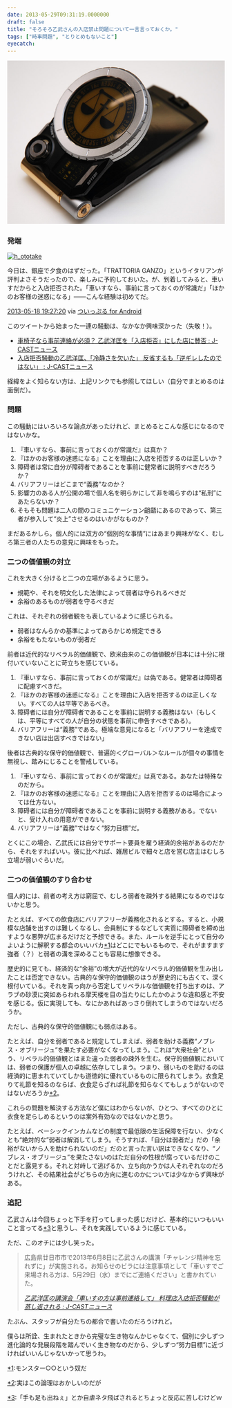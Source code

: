 ```yaml
---
date: 2013-05-29T09:31:19.0000000
draft: false
title: "そろそろ乙武さんの入店禁止問題について一言言っておくか。"
tags: ["時事問題", "とりとめもないこと"]
eyecatch: 
---
```

<p><span itemscope itemtype="http://schema.org/Photograph"><img src="20130529091836.jpg" alt="f:id:daruyanagi:20130529091836j:plain" title="f:id:daruyanagi:20130529091836j:plain" class="hatena-fotolife" itemprop="image"></span></p>

<div class="section">
<h3>発端</h3>
<p><div class="twitter-detail twitter-detail-left"><div class="twitter-detail-user"><a class="twitter-user-screen-name" href="http://twitter.com/h_ototake"><img src="http://a0.twimg.com/profile_images/3597579048/635203abf84192c6dda6f9cfec0238af_normal.jpeg" alt="h_ototake" height="48" width="48"></a></div><div class="twitter-detail-tweet"><p class="twitter-detail-text">      今日は、銀座で夕食のはずだった。「TRATTORIA GANZO」というイタリアンが評判よさそうだったので、楽しみに予約しておいた。が、到着してみると、車いすだからと入店拒否された。「車いすなら、事前に言っておくのが常識だ」「ほかのお客様の迷惑になる」――こんな経験は初めてだ。</p><p class="twitter-detail-info"><a href="http://twitter.com/h_ototake/status/335703141318270976" class="twitter-detail-info-permalink"><span class="twitter-detail-info-date">2013-05-18</span> <span class="twitter-detail-info-time">19:27:20</span></a> <span class="twitter-detail-info-source">via <a href="http://twipple.jp/" rel="nofollow">ついっぷる for Android</a></span></p></div></div></p><p>このツイートから始まった一連の騒動は、なかなか興味深かった（失敬！）。</p>

<ul>
<li><a href="http://www.j-cast.com/2013/05/19175358.html?p=all">&#x8ECA;&#x6905;&#x5B50;&#x306A;&#x3089;&#x4E8B;&#x524D;&#x9023;&#x7D61;&#x304C;&#x5FC5;&#x9808;&#xFF1F; &#x4E59;&#x6B66;&#x6D0B;&#x5321;&#x3092;&#x300C;&#x5165;&#x5E97;&#x62D2;&#x5426;&#x300D;&#x306B;&#x3057;&#x305F;&#x5E97;&#x306B;&#x8CDB;&#x5426; : J-CAST&#x30CB;&#x30E5;&#x30FC;&#x30B9;</a></li>
<li><a href="http://www.j-cast.com/2013/05/21175519.html">&#x5165;&#x5E97;&#x62D2;&#x5426;&#x9A12;&#x52D5;&#x306E;&#x4E59;&#x6B66;&#x6D0B;&#x5321;&#x3001;&#x300C;&#x51B7;&#x9759;&#x3055;&#x3092;&#x6B20;&#x3044;&#x305F;&#x300D; &#x53CD;&#x7701;&#x3059;&#x308B;&#x3082;&#x300C;&#x9006;&#x30AE;&#x30EC;&#x3057;&#x305F;&#x306E;&#x3067;&#x306F;&#x306A;&#x3044;&#x300D; : J-CAST&#x30CB;&#x30E5;&#x30FC;&#x30B9;</a></li>
</ul><p>経緯をよく知らない方は、上記リンクでも参照してほしい（自分でまとめるのは面倒だ）。</p>

</div>

<div class="section">
<h3>問題</h3>
<p>この騒動にはいろいろな論点があったけれど、まとめるとこんな感じになるのではないかな。</p>

<ol>
<li>『車いすなら、事前に言っておくのが常識だ』は真か？</li>
<li>『ほかのお客様の迷惑になる』ことを理由に入店を拒否するのは正しいか？</li>
<li>障碍者は常に自分が障碍者であることを事前に健常者に説明すべきだろうか？</li>
<li>バリアフリーはどこまで“義務”なのか？</li>
<li>影響力のある人が公開の場で個人名を明らかにして非を鳴らすのは“私刑”にあたらないか？</li>
<li>そもそも問題は二人の間のコミュニケーション齟齬にあるのであって、第三者が参入して“炎上”させるのはいかがなものか？</li>
</ol><p>まだあるかしら。個人的には双方の“個別的な事情”にはあまり興味がなく、むしろ第三者の人たちの意見に興味をもった。</p>

</div>
<div class="section">
<h3>二つの価値観の対立</h3>
<p>これを大きく分けると二つの立場があるように思う。</p>

<ul>
<li>規範や、それを明文化した法律によって弱者は守られるべきだ</li>
<li>余裕のあるものが弱者を守るべきだ</li>
</ul><p>これは、それぞれの弱者観をも表しているように感じられる。</p>

<ul>
<li>弱者はなんらかの基準によってあらかじめ規定できる</li>
<li>余裕をもたないものが弱者だ</li>
</ul><p>前者は近代的なリベラル的価値観で、欧米由来のこの価値観が日本には十分に根付いていないことに苛立ちを感じている。</p>

<ol>
<li>『車いすなら、事前に言っておくのが常識だ』は偽である。健常者は障碍者に配慮すべきだ。</li>
<li>『ほかのお客様の迷惑になる』ことを理由に入店を拒否するのは正しくない。すべての人は平等であるべき。</li>
<li>障碍者には自分が障碍者であることを事前に説明する義務はない（もしくは、平等にすべての人が自分の状態を事前に申告すべきである）。</li>
<li>バリアフリーは“義務”である。極端な意見になると「バリアフリーを達成できない店は出店すべきではない」</li>
</ol><p>後者は古典的な保守的価値観で、普遍的＜グローバル＞なルールが個々の事情を無視し、踏みにじることを警戒している。</p>

<ol>
<li>『車いすなら、事前に言っておくのが常識だ』は真である。あなたは特殊なのだから。</li>
<li>『ほかのお客様の迷惑になる』ことを理由に入店を拒否するのは場合によっては仕方ない。</li>
<li>障碍者には自分が障碍者であることを事前に説明する義務がある。でないと、受け入れの用意ができない。</li>
<li>バリアフリーは“義務”ではなく“努力目標”だ。</li>
</ol><p>とくにこの場合、乙武氏には自分でサポート要員を雇う経済的余裕があるのだから、それをすればいい。彼に比べれば、雑居ビルで細々と店を営む店主はむしろ立場が弱いぐらいだ。</p>

</div>
<div class="section">
<h3>二つの価値観のすり合わせ</h3>
<p>個人的には、前者の考え方は窮屈で、むしろ弱者を疎外する結果になるのではないかと思う。</p><p>たとえば、すべての飲食店にバリアフリーが義務化されるとする。すると、小規模な店舗を出すのは難しくなるし、会員制にするなどして実質に障碍者を締め出すような悪弊が広まるだけだと予想できる。また、ルールを逆手にとって自分のよいように解釈する都合のいいバカ<a href="#f1" name="fn1" title="モンスター○○という奴だ">*1</a>はどこにでもいるもので、それがますます強者（？）と弱者の溝を深めることも容易に想像できる。</p><p>歴史的に見ても、経済的な“余裕”の増大が近代的なリベラル的価値観を生み出したことは否定できない。古典的な保守的価値観のほうが歴史的にも古くて、深く根付いている。それを真っ向から否定してリベラルな価値観を打ち出すのは、アラブの砂漠に突如あらわれる摩天楼を目の当たりにしたかのような違和感と不安を感じる。仮に実現しても、なにかあればあっさり倒れてしまうのではないだろうか。</p><p>ただし、古典的な保守的価値観にも弱点はある。</p><p>たとえば、自分を弱者であると規定してしまえば、弱者を助ける義務“ノブレス・オブリージュ”を果たす必要がなくなってしまう。これは“大衆社会”という、リベラル的価値観とはまた違った弱者の疎外を生む。保守的価値観においては、弱者の保護が個人の卓越に依存してしまう。つまり、弱いものを助けるのは経済的に恵まれていてしかも道徳的に優れているものに限られてしまう。衣食足りて礼節を知るのならば、衣食足らざれば礼節を知らなくてもしょうがないのではないだろうか<a href="#f2" name="fn2" title="実はこの論理はおかしいのだが">*2</a>。</p><p>これらの問題を解決する方法など僕にはわからないが、ひとつ、すべてのひとに衣食を足らしめるというのは案外有効なのではないかと思う。</p><p>たとえば、ベーシックインカムなどの制度で最低限の生活保障を行ない、少なくとも“絶対的な”弱者は解消してしまう。そうすれば、「自分は弱者だ」だの「余裕がないから人を助けられないのだ」だのと言った言い訳はできなくなり、“ノブレス・オブリージュ”を果たさないのはただ自分の性根が腐っているだけのことだと露見する。それと対峙して逃げるか、立ち向かうかは人それぞれなのだろうけれど、その結果社会がどちらの方向に進むのかについては少なからず興味がある。</p>

</div>
<div class="section">
<h3>追記</h3>
<p>乙武さんは今回ちょっと下手を打ってしまった感じだけど、基本的にいつもいいこと言ってる<a href="#f3" name="fn3" title="「手も足も出ねぇ」とか自虐ネタ飛ばされるとちょっと反応に苦しむけどｗ">*3</a>と思うし、それを実践しているように感じている。</p><p>ただ、このオチには少し笑った。</p>

<blockquote cite="http://www.j-cast.com/2013/05/25175879.html?p=all">
<p>広島県廿日市市で2013年6月8日に乙武さんの講演「チャレンジ精神を忘れずに」が実施される。お知らせのビラには注意事項として「車いすでご来場される方は、5月29日（水）までにご連絡ください」と書かれていた。</p>

<cite><a href="http://www.j-cast.com/2013/05/25175879.html?p=all">&#x4E59;&#x6B66;&#x6D0B;&#x5321;&#x306E;&#x8B1B;&#x6F14;&#x4F1A;&#x300C;&#x8ECA;&#x3044;&#x3059;&#x306E;&#x65B9;&#x306F;&#x4E8B;&#x524D;&#x9023;&#x7D61;&#x3057;&#x3066;&#x300D; &#x6599;&#x7406;&#x5E97;&#x5165;&#x5E97;&#x62D2;&#x5426;&#x9A12;&#x52D5;&#x304C;&#x84B8;&#x3057;&#x8FD4;&#x3055;&#x308C;&#x308B; : J-CAST&#x30CB;&#x30E5;&#x30FC;&#x30B9;</a></cite>
</blockquote>
<p>たぶん、スタッフが自分たちの都合で書いたのだろうけれど。</p><p>僕らは所詮、生まれたときから完璧な生き物なんかじゃなくて、個別に少しずつ進化論的な発展段階を踏んでいく生き物なのだから、少しずつ“努力目標”に近づければいいんじゃないかって思うわ。</p>

</div><div class="footnote">
<p class="footnote"><a href="#fn1" name="f1" class="footnote-number">*1</a><span class="footnote-delimiter">:</span><span class="footnote-text">モンスター○○という奴だ</span></p>
<p class="footnote"><a href="#fn2" name="f2" class="footnote-number">*2</a><span class="footnote-delimiter">:</span><span class="footnote-text">実はこの論理はおかしいのだが</span></p>
<p class="footnote"><a href="#fn3" name="f3" class="footnote-number">*3</a><span class="footnote-delimiter">:</span><span class="footnote-text">「手も足も出ねぇ」とか自虐ネタ飛ばされるとちょっと反応に苦しむけどｗ</span></p>
</div>